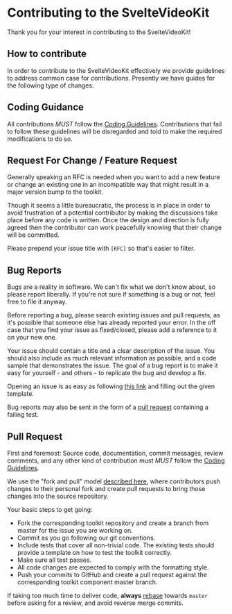 # Contributing to the SvelteVideoKit

Thank you for your interest in contributing to the SvelteVideoKit!

## How to contribute

In order to contribute to the SvelteVideoKit effectively we provide guidelines to address common case for
contributions. Presently we have guides for the following type of changes.

## Coding Guidance

All contributions *MUST* follow the [Coding Guidelines](CODING_GUIDELINES.md). Contributions that fail to follow these
guidelines will be disregarded and told to make the required modifications to do so.

## Request For Change / Feature Request

Generally speaking an RFC is needed when you want to add a new feature or change an existing one in an incompatible way
that might result in a major version bump to the toolkit.

Though it seems a little bureaucratic, the process is in place in order to avoid frustration of a potential contributor by making the discussions take place before any code is written. Once the design and direction is fully agreed then the contributor can work peacefully knowing that their change will be committed.

Please prepend your issue title with `[RFC]` so that's easier to filter.

## Bug Reports

Bugs are a reality in software. We can't fix what we don't know about, so please report liberally. If you're not sure if
something is a bug or not, feel free to file it anyway.

Before reporting a bug, please search existing issues and pull requests, as it's possible that someone else has already
reported your error. In the off case that you find your issue as fixed/closed, please add a reference to it on your new
one.

Your issue should contain a title and a clear description of the issue. You should also include as much relevant
information as possible, and a code sample that demonstrates the issue. The goal of a bug report is to make it easy for
yourself - and others - to replicate the bug and develop a fix.

Opening an issue is as easy as
following [this link](https://github.com/mercadopago/sdk-nodejs/issues/new?assignees=&labels=&template=bug_report.md) and
filling out the given template.

Bug reports may also be sent in the form of a [pull request](#pull-request) containing a failing test.

## Pull Request

First and foremost: Source code, documentation, commit messages, review comments, and any other kind of contribution
must *MUST* follow the [Coding Guidelines](CODING_GUIDELINES.md).

We use the "fork and pull"
model [described here](https://help.github.com/articles/about-collaborative-development-models/), where contributors
push changes to their personal fork and create pull requests to bring those changes into the source repository.

Your basic steps to get going:

* Fork the corresponding toolkit repository and create a branch from master for the issue you are working on.
* Commit as you go following our git conventions.
* Include tests that cover all non-trivial code. The existing tests should provide a template on how to test the toolkit
  correctly.
* Make sure all test passes.
* All code changes are expected to comply with the formatting style.
* Push your commits to GitHub and create a pull request against the corresponding toolkit component master branch.

If taking too much time to deliver code, **always** [rebase](https://git-scm.com/docs/git-rebase) towards `master` before
asking for a review, and avoid reverse merge commits.